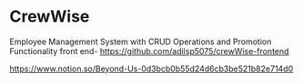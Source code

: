 # CrewWise
Employee Management System with CRUD Operations and Promotion Functionality
front end- https://github.com/adilsp5075/crewWise-frontend

https://www.notion.so/Beyond-Us-0d3bcb0b55d24d6cb3be521b82e714d0
